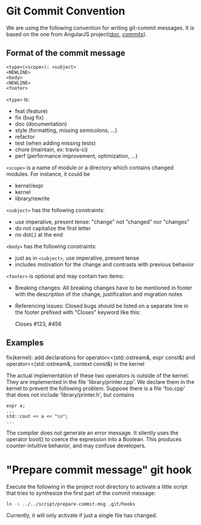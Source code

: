 Git Commit Convention
=====================

We are using the following convention for writing git-commit messages.
It is based on the one from AngularJS project([doc][angularjs-doc],
[commits][angularjs-git]).

[angularjs-git]: https://github.com/angular/angular.js/commits/master
[angularjs-doc]: https://docs.google.com/document/d/1QrDFcIiPjSLDn3EL15IJygNPiHORgU1_OOAqWjiDU5Y/edit#

Format of the commit message
----------------------------

    <type>(<scope>): <subject>
    <NEWLINE>
    <body>
    <NEWLINE>
    <footer>

``<type>`` is:

 - feat (feature)
 - fix (bug fix)
 - doc (documentation)
 - style (formatting, missing semicolons, ...)
 - refactor
 - test (when adding missing tests)
 - chore (maintain, ex: travis-ci)
 - perf (performance improvement, optimization, ...)

``<scope>`` is a name of module or a directory which contains changed modules. For instance,
it could be

 - kernel/expr
 - kernel
 - library/rewrite

``<subject>`` has the following constraints:

 - use imperative, present tense: "change" not "changed" nor "changes"
 - do not capitalize the first letter
 - no dot(.) at the end

``<body>`` has the following constraints:

 - just as in ``<subject>``, use imperative, present tense
 - includes motivation for the change and contrasts with previous
   behavior

``<footer>`` is optional and may contain two items:

 - Breaking changes: All breaking changes have to be mentioned in
   footer with the description of the change, justification and
   migration notes
 - Referencing issues: Closed bugs should be listed on a separate line
   in the footer prefixed with "Closes" keyword like this:

    Closes #123, #456

Examples
--------

fix(kernel): add declarations for operator<<(std::ostream&, expr const&) and operator<<(std::ostream&, context const&) in the kernel

The actual implementation of these two operators is outside of the
kernel. They are implemented in the file 'library/printer.cpp'. We
declare them in the kernel to prevent the following problem. Suppose
there is a file 'foo.cpp' that does not include 'library/printer.h',
but contains

    expr a;
    ...
    std::cout << a << "\n";
    ...

The compiler does not generate an error message. It silently uses the
operator bool() to coerce the expression into a Boolean. This produces
counter-intuitive behavior, and may confuse developers.

"Prepare commit message" git hook
=================================

Execute the following in the project root directory
to activate a little script that tries to synthesize
the first part of the commit message:

```bash
ln -s ../../script/prepare-commit-msg .git/hooks
```

Currently, it will only activate if just a single file has changed.
